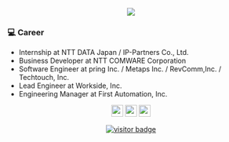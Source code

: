 <p align="center">
  <img src="https://github-readme-stats.vercel.app/api?username=tachibanayu24&show_icons=true&theme=react&count_private=true&include_all_commits=true&hide=contribs" />
</p>

### 💻 Career

* Internship at NTT DATA Japan / IP-Partners Co., Ltd.
* Business Developer at NTT COMWARE Corporation
* Software Engineer at pring Inc. / Metaps Inc. / RevComm,Inc. / Techtouch, Inc.
* Lead Engineer at Workside, Inc.
* Engineering Manager at First Automation, Inc.

<p align="center">
  <a href="https://twitter.com/tachibanayu24"><img height="24px" src="https://www.flaticon.com/svg/static/icons/svg/733/733579.svg" /></a>
  <a href="https://www.facebook.com/100012646356122"><img height="24px" src="https://www.flaticon.com/svg/static/icons/svg/174/174848.svg" /></a>
  <a href="https://www.linkedin.com/in/yuto-tachibana/"><img height="24px" src="https://www.flaticon.com/svg/static/icons/svg/174/174857.svg" /</a>
</p>
  
<p />

<p align="center">
  <img src="https://visitor-badge.laobi.icu/badge?page_id=tachibanayu24.tachibanayu24" alt="visitor badge"/>
</p>



<!--
**tachibanayu24/tachibanayu24** is a ✨ _special_ ✨ repository because its `README.md` (this file) appears on your GitHub profile.

Here are some ideas to get you started:

- 🔭 I’m currently working on ...
- 🌱 I’m currently learning ...
- 👯 I’m looking to collaborate on ...
- 🤔 I’m looking for help with ...
- 💬 Ask me about ...
- 📫 How to reach me: ...
- 😄 Pronouns: ...
- ⚡ Fun fact: ...
-->
